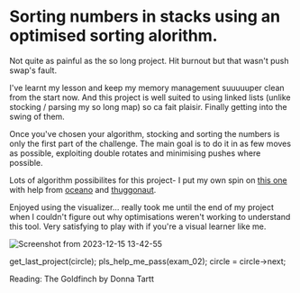 # Sorting numbers in stacks using an optimised sorting alorithm.

Not quite as painful as the so long project. Hit burnout but that wasn't push swap's fault.


I've learnt my lesson and keep my memory management suuuuuper clean from the start now. And this project is well suited to using linked lists (unlike stocking / parsing my so long map) so ca fait plaisir. Finally getting into the swing of them.


Once you've chosen your algorithm, stocking and sorting the numbers is only the first part of the challenge. The main goal is to do it in as few moves as possible, exploiting double rotates and minimising pushes where possible.


Lots of algorithm possibilites for this project- I put my own spin on [this one](https://medium.com/@ayogun/push-swap-c1f5d2d41e97) with help from [oceano](https://www.youtube.com/watch?v=OaG81sDEpVk) and [thuggonaut](https://www.youtube.com/watch?v=wRvipSG4Mmk).


Enjoyed using the visualizer... really took me until the end of my project when I couldn't figure out why optimisations weren't working to understand this tool. Very satisfying to play with if you're a visual learner like me.

![Screenshot from 2023-12-15 13-42-55](https://github.com/lbarry9/42/assets/127246677/964b92b6-de10-42e6-8e91-46e255fb4476)

get_last_project(circle);
pls_help_me_pass(exam_02);
circle = circle->next;

Reading:
The Goldfinch by Donna Tartt
